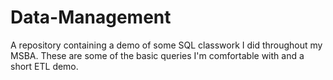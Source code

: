 # Data-Management
A repository containing a demo of some SQL classwork I did throughout my MSBA. These are some of the basic queries I'm comfortable with and a short ETL demo. 
